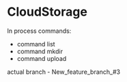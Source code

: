 # CloudStorage
In process
commands:
 - command list
 - command mkdir
 - command upload


actual branch - New_feature_branch_#3
